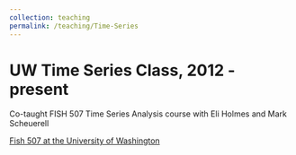 ```yaml
---
collection: teaching
permalink: /teaching/Time-Series
---
```


UW Time Series Class, 2012 - present
======
Co-taught FISH 507 Time Series Analysis course with Eli Holmes and Mark Scheuerell 

[Fish 507 at the University of Washington](https://catalyst.uw.edu/workspace/fish203/35553/243766)
